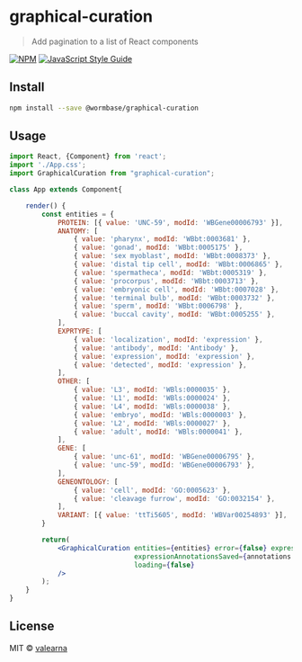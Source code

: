 # graphical-curation

> Add pagination to a list of React components

[![NPM](https://img.shields.io/npm/v/@wormbase/graphical-curation.svg)](https://www.npmjs.com/package/@wormbase/graphical-curation) [![JavaScript Style Guide](https://img.shields.io/badge/code_style-standard-brightgreen.svg)](https://standardjs.com)

## Install

```bash
npm install --save @wormbase/graphical-curation
```

## Usage

```jsx
import React, {Component} from 'react';
import './App.css';
import GraphicalCuration from "graphical-curation";

class App extends Component{

    render() {
        const entities = {
            PROTEIN: [{ value: 'UNC-59', modId: 'WBGene00006793' }],
            ANATOMY: [
                { value: 'pharynx', modId: 'WBbt:0003681' },
                { value: 'gonad', modId: 'WBbt:0005175' },
                { value: 'sex myoblast', modId: 'WBbt:0008373' },
                { value: 'distal tip cell', modId: 'WBbt:0006865' },
                { value: 'spermatheca', modId: 'WBbt:0005319' },
                { value: 'procorpus', modId: 'WBbt:0003713' },
                { value: 'embryonic cell', modId: 'WBbt:0007028' },
                { value: 'terminal bulb', modId: 'WBbt:0003732' },
                { value: 'sperm', modId: 'WBbt:0006798' },
                { value: 'buccal cavity', modId: 'WBbt:0005255' },
            ],
            EXPRTYPE: [
                { value: 'localization', modId: 'expression' },
                { value: 'antibody', modId: 'Antibody' },
                { value: 'expression', modId: 'expression' },
                { value: 'detected', modId: 'expression' },
            ],
            OTHER: [
                { value: 'L3', modId: 'WBls:0000035' },
                { value: 'L1', modId: 'WBls:0000024' },
                { value: 'L4', modId: 'WBls:0000038' },
                { value: 'embryo', modId: 'WBls:0000003' },
                { value: 'L2', modId: 'WBls:0000027' },
                { value: 'adult', modId: 'WBls:0000041' },
            ],
            GENE: [
                { value: 'unc-61', modId: 'WBGene00006795' },
                { value: 'unc-59', modId: 'WBGene00006793' },
            ],
            GENEONTOLOGY: [
                { value: 'cell', modId: 'GO:0005623' },
                { value: 'cleavage furrow', modId: 'GO:0032154' },
            ],
            VARIANT: [{ value: 'ttTi5605', modId: 'WBVar00254893' }],
        }

        return(
            <GraphicalCuration entities={entities} error={false} expressionAnnotations={[]}
                               expressionAnnotationsSaved={annotations => {console.log('Annotations received')}}
                               loading={false}
            />
        );
    }
}
```

## License

MIT © [valearna](https://github.com/valearna)